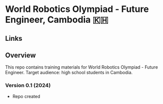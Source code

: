 # World Robotics Olympiad - Future Engineer, Cambodia 🇰🇭

## Links

## Overview
This repo contains training materials for World Robotics Olympiad - Future Engineer. Target audience: high school students in Cambodia.

### Version 0.1 (2024)
- Repo created

